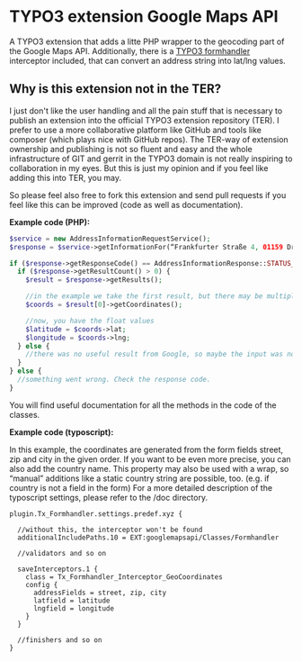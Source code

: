 TYPO3 extension Google Maps API
===============================

A TYPO3 extension that adds a litte PHP wrapper to the geocoding part of the Google Maps API.
Additionally, there is a [TYPO3 formhandler](http://www.typo3-formhandler.com/documentation/interceptors/) interceptor included, that can convert an address string into lat/lng values.

Why is this extension not in the TER?
-------------------------------------

I just don't like the user handling and all the pain stuff that is necessary to publish an extension into the official TYPO3 extension repository (TER). I prefer to use a more collaborative platform like GitHub and tools like composer (which plays nice with GitHub repos). The TER-way of extension ownership and publishing is not so fluent and easy and the whole infrastructure of GIT and gerrit in the TYPO3 domain is not really inspiring to collaboration in my eyes. But this is just my opinion and if you feel like adding this into TER, you may.

So please feel also free to fork this extension and send pull requests if you feel like this can be improved (code as well as documentation).

**Example code (PHP):**

```php
$service = new AddressInformationRequestService();
$response = $service->getInformationFor(“Frankfurter Straße 4, 01159 Dresden”);

if ($response->getResponseCode() == AddressInformationResponse::STATUS_SUCCESS) {
  if ($response->getResultCount() > 0) {
    $result = $response->getResults();

    //in the example we take the first result, but there may be multiple, of course!
    $coords = $result[0]->getCoordinates();

    //now, you have the float values
    $latitude = $coords->lat;
    $longitude = $coords->lng;
  } else {
    //there was no useful result from Google, so maybe the input was not so good
  }
} else {
  //something went wrong. Check the response code.
}
```

You will find useful documentation for all the methods in the code of the classes.

**Example code (typoscript):**

In this example, the coordinates are generated from the form fields street, zip and city in the given order. If you want to be even more precise, you can also add the country name. This property may also be used with a wrap, so “manual” additions like a static country string are possible, too. (e.g. if country is not a field in the form)
For a more detailed description of the typoscript settings, please refer to the /doc directory.

```
plugin.Tx_Formhandler.settings.predef.xyz {

  //without this, the interceptor won't be found
  additionalIncludePaths.10 = EXT:googlemapsapi/Classes/Formhandler

  //validators and so on

  saveInterceptors.1 {
    class = Tx_Formhandler_Interceptor_GeoCoordinates
    config {
      addressFields = street, zip, city
      latfield = latitude
      lngfield = longitude
    }
  }

  //finishers and so on
}
```